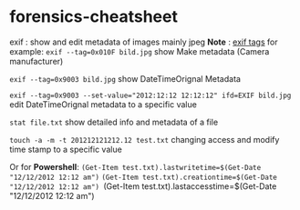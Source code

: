 # forensics-cheatsheet

exif : show and edit metadata of images mainly jpeg
**Note** : [exif tags](https://exiftool.org/TagNames/EXIF.html)
for example:
`exif --tag=0x010F bild.jpg`
show Make metadata (Camera manufacturer)

`exif --tag=0x9003 bild.jpg`
show DateTimeOrignal Metadata

`exif --tag=0x9003 --set-value="2012:12:12 12:12:12" ifd=EXIF bild.jpg`
edit DateTimeOrignal metadata to a specific value

`stat file.txt`
show detailed info and metadata of a file

`touch -a -m -t 201212121212.12 test.txt`
changing access and modify time stamp to a specific value

Or for **Powershell**:
`(Get-Item test.txt).lastwritetime=$(Get-Date "12/12/2012 12:12 am")`
`(Get-Item test.txt).creationtime=$(Get-Date "12/12/2012 12:12 am")
`(Get-Item test.txt).lastaccesstime=$(Get-Date "12/12/2012 12:12 am")


